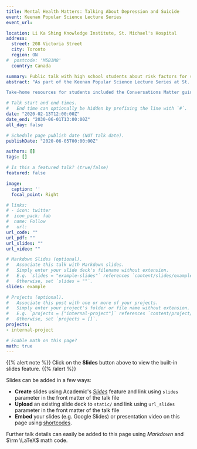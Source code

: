 ```yaml
---
title: Mental Health Matters: Talking About Depression and Suicide
event: Keenan Popular Science Lecture Series
event_url: 

location: Li Ka Shing Knowledge Institute, St. Michael's Hospital
address:
  street: 208 Victoria Street
  city: Toronto
  region: ON
#  postcode: 'M5B1M8'
  country: Canada

summary: Public talk with high school students about risk factors for suicide, and how to have a conversation with a loved one if you're concerned about them.
abstract: "As part of the Keenan Popular Science Lecture Series at St. Michael's Hospital, on February 13, 2020, I gave a public talk to a group of 50 high school students about suicide prevention. We covered major risk factors for suicide, and how to have a conversation with a loved one if you're concerned about them.

Take-home resources for students included the Conversations Matter guide developed by Everymind and supported by the NSW Mental Health Commission. <a href="http://www.conversationsmatter.com.au/LiteratureRetrieve.aspx?ID=2342">Download the fact sheet here.</a>"

# Talk start and end times.
#   End time can optionally be hidden by prefixing the line with `#`.
date: "2020-02-13T12:00:00Z"
date_end: "2030-06-01T13:00:00Z"
all_day: false

# Schedule page publish date (NOT talk date).
publishDate: "2020-06-05T00:00:00Z"

authors: []
tags: []

# Is this a featured talk? (true/false)
featured: false

image:
  caption: ''
  focal_point: Right

# links:
# - icon: twitter
#  icon_pack: fab
#  name: Follow
#   url: 
url_code: ""
url_pdf: ""
url_slides: ""
url_video: ""

# Markdown Slides (optional).
#   Associate this talk with Markdown slides.
#   Simply enter your slide deck's filename without extension.
#   E.g. `slides = "example-slides"` references `content/slides/example-slides.md`.
#   Otherwise, set `slides = ""`.
slides: example

# Projects (optional).
#   Associate this post with one or more of your projects.
#   Simply enter your project's folder or file name without extension.
#   E.g. `projects = ["internal-project"]` references `content/project/deep-learning/index.md`.
#   Otherwise, set `projects = []`.
projects:
- internal-project

# Enable math on this page?
math: true
---
```


{{% alert note %}}
Click on the **Slides** button above to view the built-in slides feature.
{{% /alert %}}

Slides can be added in a few ways:

- **Create** slides using Academic's [*Slides*](https://sourcethemes.com/academic/docs/managing-content/#create-slides) feature and link using `slides` parameter in the front matter of the talk file
- **Upload** an existing slide deck to `static/` and link using `url_slides` parameter in the front matter of the talk file
- **Embed** your slides (e.g. Google Slides) or presentation video on this page using [shortcodes](https://sourcethemes.com/academic/docs/writing-markdown-latex/).

Further talk details can easily be added to this page using *Markdown* and $\rm \LaTeX$ math code.
